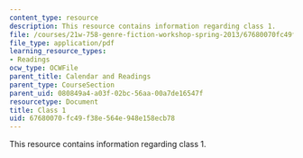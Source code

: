 ```yaml
---
content_type: resource
description: This resource contains information regarding class 1.
file: /courses/21w-758-genre-fiction-workshop-spring-2013/67680070fc49f38e564e948e158ecb78_MIT21W_758S13_Class_1.pdf
file_type: application/pdf
learning_resource_types:
- Readings
ocw_type: OCWFile
parent_title: Calendar and Readings
parent_type: CourseSection
parent_uid: 080849a4-a03f-02bc-56aa-00a7de16547f
resourcetype: Document
title: Class 1
uid: 67680070-fc49-f38e-564e-948e158ecb78
---
```

This resource contains information regarding class 1.

